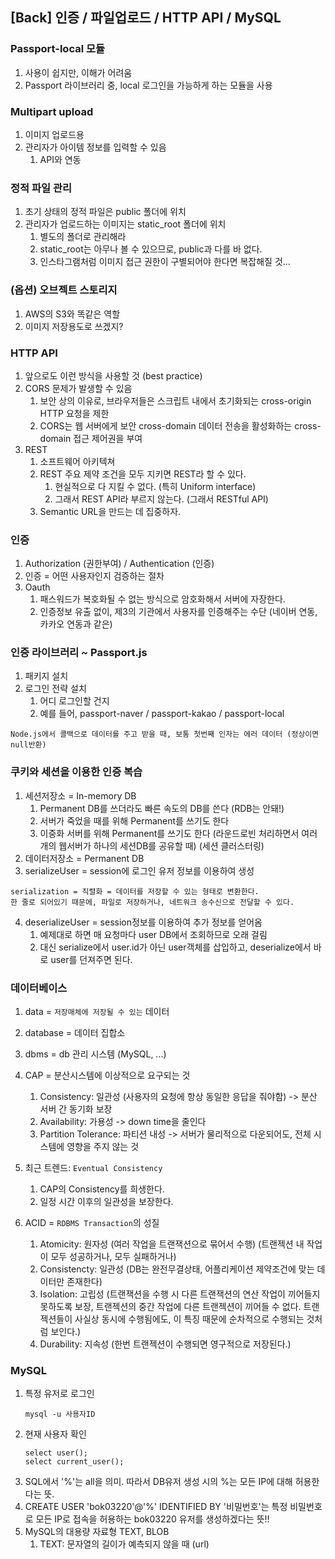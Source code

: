 ## [Back] 인증 / 파일업로드 / HTTP API / MySQL
### Passport-local 모듈
1. 사용이 쉽지만, 이해가 어려움
2. Passport 라이브러리 중, local 로그인을 가능하게 하는 모듈을 사용

### Multipart upload
1. 이미지 업로드용
2. 관리자가 아이템 정보를 입력할 수 있음
   1. API와 연동

### 정적 파일 관리
1. 초기 상태의 정적 파일은 public 폴더에 위치
2. 관리자가 업로드하는 이미지는 static_root 폴더에 위치
   1. 별도의 폴더로 관리해라
   2. static_root는 아무나 볼 수 있으므로, public과 다를 바 없다.
   3. 인스타그램처럼 이미지 접근 권한이 구별되어야 한다면 복잡해질 것...

### (옵션) 오브젝트 스토리지
1. AWS의 S3와 똑같은 역할
2. 이미지 저장용도로 쓰겠지?

### HTTP API
1. 앞으로도 이런 방식을 사용할 것 (best practice)
2. CORS 문제가 발생할 수 있음
    1. 보안 상의 이유로, 브라우저들은 스크립트 내에서 초기화되는 cross-origin HTTP 요청을 제한
    2. CORS는 웹 서버에게 보안 cross-domain 데이터 전송을 활성화하는 cross-domain 접근 제어권을 부여
3. REST
    1. 소프트웨어 아키텍쳐
    2. REST 주요 제약 조건을 모두 지키면 REST라 할 수 있다.
       1. 현실적으로 다 지킬 수 없다. (특히 Uniform interface)
       2. 그래서 REST API라 부르지 않는다. (그래서 RESTful API)
    3. Semantic URL을 만드는 데 집중하자.

### 인증
1. Authorization (권한부여) / Authentication (인증)
2. 인증 = 어떤 사용자인지 검증하는 절차
3. Oauth
   1. 패스워드가 복호화될 수 없는 방식으로 암호화해서 서버에 자장한다.
   2. 인증정보 유출 없이, 제3의 기관에서 사용자를 인증해주는 수단 (네이버 연동, 카카오 연동과 같은)

### 인증 라이브러리 ~ Passport.js
1. 패키지 설치
2. 로그인 전략 설치
   1. 어디 로그인할 건지
   2. 예를 들어, passport-naver / passport-kakao / passport-local
```
Node.js에서 콜백으로 데이터를 주고 받을 때, 보통 첫번째 인자는 에러 데이터 (정상이면 null반환)
```

### 쿠키와 세션을 이용한 인증 복습
1. 세션저장소 = In-memory DB
   1. Permanent DB를 쓰더라도 빠른 속도의 DB를 쓴다 (RDB는 안돼!)
   2. 서버가 죽었을 때를 위해 Permanent를 쓰기도 한다
   3. 이중화 서버를 위해 Permanent를 쓰기도 한다 (라운드로빈 처리하면서 여러 개의 웹서버가 하나의 세션DB를 공유할 때) (세션 클러스터링)
2. 데이터저장소 = Permanent DB
3. serializeUser = session에 로그인 유저 정보를 이용하여 생성
```
serialization = 직렬화 = 데이터를 저장할 수 있는 형태로 변환한다.
한 줄로 되어있기 때문에, 파일로 저장하거나, 네트워크 송수신으로 전달할 수 있다.
```

4. deserializeUser = session정보를 이용하여 추가 정보를 얻어옴
   1. 예제대로 하면 매 요청마다 user DB에서 조회하므로 오래 걸림
   2. 대신 serialize에서 user.id가 아닌 user객체를 삽입하고, deserialize에서 바로 user를 던져주면 된다.

### 데이터베이스
1. data = `저장매체에 저장될 수 있는` 데이터
2. database = 데이터 집합소
3. dbms = db 관리 시스템 (MySQL, ...)

4. CAP = 분산시스템에 이상적으로 요구되는 것
   1. Consistency: 일관성 (사용자의 요청에 항상 동일한 응답을 줘야함)
   -> 분산 서버 간 동기화 보장
   2. Availability: 가용성
   -> down time을 줄인다
   3. Partition Tolerance: 파티션 내성
   -> 서버가 물리적으로 다운되어도, 전체 시스템에 영향을 주지 않는 것

5. 최근 트렌드: `Eventual Consistency`
   1. CAP의 Consistency를 희생한다.
   2. 일정 시간 이후의 일관성을 보장한다.
6. ACID = `RDBMS Transaction`의 성질
   1. Atomicity: 원자성 (여러 작업을 트랜잭션으로 묶어서 수행) (트랜젝션 내 작업이 모두 성공하거나, 모두 실패하거나)
   2. Consistencty: 일관성 (DB는 완전무결상태, 어플리케이션 제약조건에 맞는 데이터만 존재한다)
   3. Isolation: 고립성 (트랜잭션을 수행 시 다른 트랜잭션의 연산 작업이 끼어들지 못하도록 보장, 트랜젝션의 중간 작업에 다른 트랜젝션이 끼어들 수 없다. 트랜젝션들이 사실상 동시에 수행됨에도, 이 특징 때문에 순차적으로 수행되는 것처럼 보인다.)
   4. Durability: 지속성 (한번 트랜젝션이 수행되면 영구적으로 저장된다.)

### MySQL
1. 특정 유저로 로그인
   ```
   mysql -u 사용자ID
   ```
2. 현재 사용자 확인
   ```
   select user();
   select current_user();
   ```
3. SQL에서 '%'는 all을 의미. 따라서 DB유저 생성 시의 %는 모든 IP에 대해 허용한다는 뜻.
4. CREATE USER 'bok03220'@'%' IDENTIFIED BY '비밀번호'는 특정 비밀번호로 모든 IP로 접속을 허용하는 bok03220 유저를 생성하겠다는 뜻!!
5. MySQL의 대용량 자료형 TEXT, BLOB
   1. TEXT: 문자열의 길이가 예측되지 않을 때 (url)